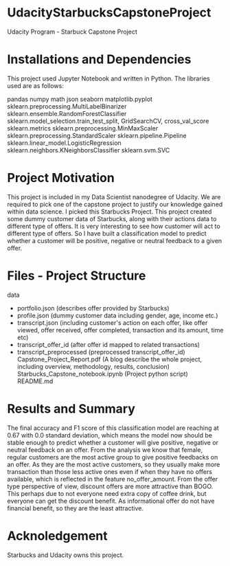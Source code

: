 # UdacityStarbucksCapstoneProject
Udacity Program - Starbuck Capstone Project

# Installations and Dependencies

This project used Jupyter Notebook and written in Python. The libraries used are as follows:

pandas
numpy
math
json
seaborn
matplotlib.pyplot
sklearn.preprocessing.MultiLabelBinarizer
sklearn.ensemble.RandomForestClassifier
sklearn.model_selection.train_test_split, GridSearchCV, cross_val_score
sklearn.metrics 
sklearn.preprocessing.MinMaxScaler
sklearn.preprocessing.StandardScaler
sklearn.pipeline.Pipeline
sklearn.linear_model.LogisticRegression
sklearn.neighbors.KNeighborsClassifier 
sklearn.svm.SVC

# Project Motivation

This project is included in my Data Scientist nanodegree of Udacity. We are required to pick one of the capstone project to justify our knowledge gained within data science. I picked this Starbucks Project.
This project created some dummy customer data of Starbucks, along with their actions data to different type of offers. It is very interesting to see how customer will act to different type of offers. So I have built a classification model to predict whether a customer will be positive, negative or neutral feedback to a given offer.

# Files - Project Structure

data
- portfolio.json (describes offer provided by Starbucks)
- profile.json (dummy customer data including gender, age, income etc.)
- transcript.json (including customer's action on each offer, like offer viewed, offer received, offer completed, transaction and its amount, time etc)
- transcript_offer_id (after offer id mapped to related transactions)
- transcript_preprocessed (preprocessed transcript_offer_id)
Capstone_Project_Report.pdf (A blog describe the whole project, including overview, methodology, results, conclusion)
Starbucks_Capstone_notebook.ipynb (Project python script)
README.md

# Results and Summary

The final accuracy and F1 score of this classification model are reaching at 0.67 with 0.0 standard deviation, which means the model now should be stable enough to predict whether a customer will give positive, negative or neutral feedback on an offer.
From the analysis we know that female, regular customers are the most active group to give positive feedbacks on an offer. As they are the most active customers, so they usually make more transaction than those less active ones even if when they have no offers available, which is reflected in the feature no_offer_amount.
From the offer type perspective of view, discount offers are more attractive than BOGO. This perhaps due to not everyone need extra copy of coffee drink, but everyone can get the discount benefit. As informational offer do not have financial benefit, so they are the least attractive.

# Acknoledgement

Starbucks and Udacity owns this project.


